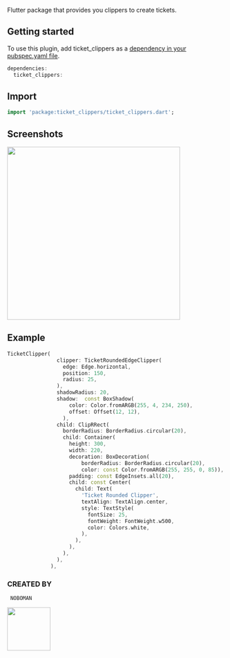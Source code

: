 Flutter package that provides you clippers to create tickets.

## Getting started

To use this plugin, add ticket_clippers as a [dependency in your pubspec.yaml file](https://flutter.io/docs/development/packages-and-plugins/using-packages).
```dart
dependencies:
  ticket_clippers: 
```

## Import

```dart
import 'package:ticket_clippers/ticket_clippers.dart';
```

## Screenshots
 <img src="https://raw.github.com/NouzNoushad/ticket_clippers/main/screenshot.png" width="400em" />

## Example

```dart
TicketClipper(
                clipper: TicketRoundedEdgeClipper(
                  edge: Edge.horizontal,
                  position: 150,
                  radius: 25,
                ),
                shadowRadius: 20,
                shadow:  const BoxShadow(
                    color: Color.fromARGB(255, 4, 234, 250),
                    offset: Offset(12, 12),
                  ),
                child: ClipRRect(
                  borderRadius: BorderRadius.circular(20),
                  child: Container(
                    height: 300,
                    width: 220,
                    decoration: BoxDecoration(
                        borderRadius: BorderRadius.circular(20),
                        color: const Color.fromARGB(255, 255, 0, 85)),
                    padding: const EdgeInsets.all(20),
                    child: const Center(
                      child: Text(
                        'Ticket Rounded Clipper',
                        textAlign: TextAlign.center,
                        style: TextStyle(
                          fontSize: 25,
                          fontWeight: FontWeight.w500,
                          color: Colors.white,
                        ),
                      ),
                    ),
                  ),
                ),
              ),
```
### CREATED BY
```
 NOBOMAN
```
<img src="https://raw.github.com/NouzNoushad/ticket_clippers/main/noboman.jpg" width="100em" hight="100em"/>


